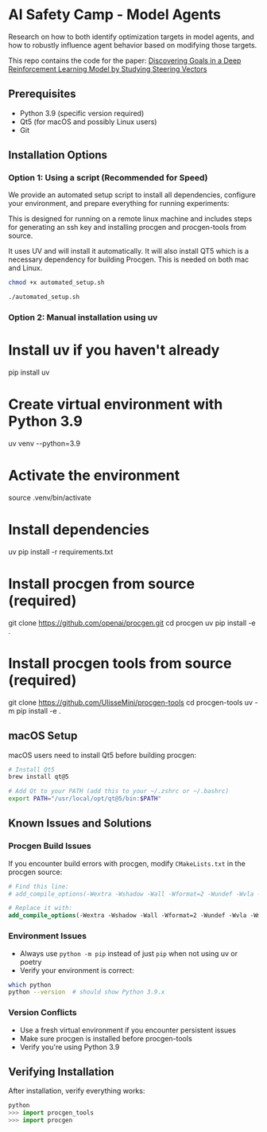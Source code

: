 # AI Safety Camp - Model Agents

Research on how to both identify optimization targets in model agents, and how to robustly influence agent behavior based on modifying those targets.

This repo contains the code for the paper: 
[Discovering Goals in a Deep Reinforcement Learning Model by Studying Steering Vectors](https://drive.google.com/file/d/1MOBBgG6X8HFuFf2x_pDqIFc3EtTBMcdr/view?usp=sharing)


## Prerequisites
- Python 3.9 (specific version required)
- Qt5 (for macOS and possibly Linux users)
- Git

## Installation Options
### Option 1: Using a script (Recommended for Speed)

We provide an automated setup script to install all dependencies, configure your environment, and prepare everything for running experiments:

This is designed for running on a remote linux machine and includes steps for generating an ssh key and installing procgen and procgen-tools from source.

It uses UV and will install it automatically. It will also install QT5 which is a necessary dependency for building Procgen. This is needed on both mac and Linux.

```bash
chmod +x automated_setup.sh

./automated_setup.sh
```

### Option 2: Manual installation using uv 

# Install uv if you haven't already
pip install uv

# Create virtual environment with Python 3.9
uv venv --python=3.9

# Activate the environment
source .venv/bin/activate

# Install dependencies
uv pip install -r requirements.txt

# Install procgen from source (required)
git clone https://github.com/openai/procgen.git
cd procgen
uv  pip install -e .


# Install procgen tools from source (required)
git clone https://github.com/UlisseMini/procgen-tools
cd procgen-tools
uv -m pip install -e .


## macOS Setup
macOS users need to install Qt5 before building procgen:

```bash
# Install Qt5
brew install qt@5

# Add Qt to your PATH (add this to your ~/.zshrc or ~/.bashrc)
export PATH="/usr/local/opt/qt@5/bin:$PATH"
```

## Known Issues and Solutions

### Procgen Build Issues
If you encounter build errors with procgen, modify `CMakeLists.txt` in the procgen source:
```cmake
# Find this line:
# add_compile_options(-Wextra -Wshadow -Wall -Wformat=2 -Wundef -Wvla -Wmissing-include-dirs -Wnon-virtual-dtor -Werror)

# Replace it with:
add_compile_options(-Wextra -Wshadow -Wall -Wformat=2 -Wundef -Wvla -Wmissing-include-dirs -Wnon-virtual-dtor -Wno-unused-parameter -Wno-unused-variable)
```

### Environment Issues
- Always use `python -m pip` instead of just `pip` when not using uv or poetry
- Verify your environment is correct:
```bash
which python
python --version  # should show Python 3.9.x
```

### Version Conflicts
- Use a fresh virtual environment if you encounter persistent issues
- Make sure procgen is installed before procgen-tools
- Verify you're using Python 3.9

## Verifying Installation
After installation, verify everything works:
```python
python
>>> import procgen_tools
>>> import procgen
```
